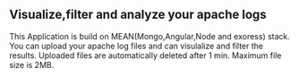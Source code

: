 ## Visualize,filter and analyze your apache logs 

This Application is build on MEAN(Mongo,Angular,Node and exoress) stack. You can upload your apache log files and can visulalize and filter the results.
Uploaded files are automatically deleted after 1 min.
Maximum file size is 2MB.
